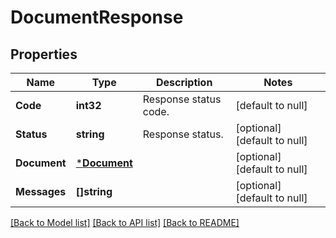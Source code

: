 # DocumentResponse

## Properties
Name | Type | Description | Notes
------------ | ------------- | ------------- | -------------
**Code** | **int32** | Response status code. | [default to null]
**Status** | **string** | Response status. | [optional] [default to null]
**Document** | [***Document**](Document.md) |  | [optional] [default to null]
**Messages** | **[]string** |  | [optional] [default to null]

[[Back to Model list]](../README.md#documentation-for-models) [[Back to API list]](../README.md#documentation-for-api-endpoints) [[Back to README]](../README.md)



